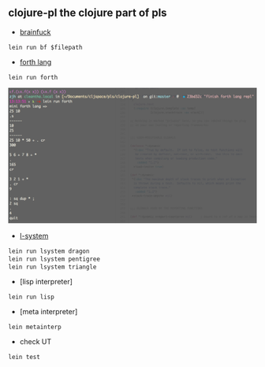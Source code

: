 ## clojure-pl the clojure part of pls

* [brainfuck](https://en.wikipedia.org/wiki/Brainfuck)

```
lein run bf $filepath
```

* [forth lang](https://en.wikipedia.org/wiki/Forth_(programming_language))

```
lein run forth
```

![cleantha](./snapshots/forth-lang.png)

* [l-system](https://en.wikipedia.org/wiki/L-system)

```
lein run lsystem dragon
lein run lsystem pentigree
lein run lsystem triangle
```

* [lisp interpreter]

```
lein run lisp
```

* [meta interpreter]

```
lein metainterp
```

* check UT

```
lein test
```